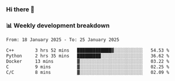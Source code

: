 ### Hi there 👋

### 📊 Weekly development breakdown
<!--START_SECTION:waka-->

```txt
From: 18 January 2025 - To: 25 January 2025

C++        3 hrs 52 mins   █████████████▓░░░░░░░░░░░   54.53 %
Python     2 hrs 35 mins   █████████░░░░░░░░░░░░░░░░   36.62 %
Docker     13 mins         ▓░░░░░░░░░░░░░░░░░░░░░░░░   03.22 %
C          9 mins          ▓░░░░░░░░░░░░░░░░░░░░░░░░   02.25 %
C/C        8 mins          ▓░░░░░░░░░░░░░░░░░░░░░░░░   02.09 %
```

<!--END_SECTION:waka-->
